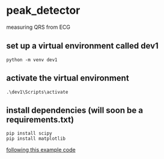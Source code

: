 # peak_detector
measuring QRS from ECG

## set up a virtual environment called dev1
```
python -m venv dev1
```

## activate the virtual environment
```
.\dev1\Scripts\activate
```

## install dependencies (will soon be a requirements.txt)
```
pip install scipy
pip install matplotlib
```

[following this example code](https://docs.scipy.org/doc/scipy/reference/generated/scipy.misc.electrocardiogram.html#scipy.misc.electrocardiogram)